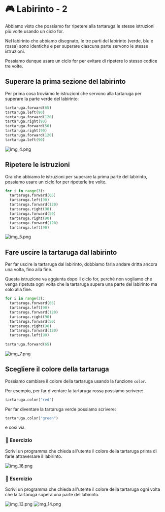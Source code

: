 # 🎮 Labirinto - 2

Abbiamo visto che possiamo far ripetere alla tartaruga le stesse istruzioni più volte usando un ciclo for.

Nel labirinto che abbiamo disegnato, le tre parti del labirinto (verde, blu e rossa) sono identiche e per superare
ciascuna parte servono le stesse istruzioni.

Possiamo dunque usare un ciclo for per evitare di ripetere lo stesso codice tre volte.

## Superare la prima sezione del labirinto

Per prima cosa troviamo le istruzioni che servono alla tartaruga per superare la parte verde del labirinto:

```python
tartaruga.forward(65)
tartaruga.left(90)
tartaruga.forward(120)
tartaruga.right(90)
tartaruga.forward(50)
tartaruga.right(90)
tartaruga.forward(120)
tartaruga.left(90)
```

![img_4.png](img_4.png)

## Ripetere le istruzioni

Ora che abbiamo le istruzioni per superare la prima parte del labirinto, possiamo usare un ciclo for per ripeterle tre
volte.

```python
for i in range(3):
  tartaruga.forward(65)
  tartaruga.left(90)
  tartaruga.forward(120)
  tartaruga.right(90)
  tartaruga.forward(50)
  tartaruga.right(90)
  tartaruga.forward(120)
  tartaruga.left(90)
```

![img_5.png](img_5.png)

## Fare uscire la tartaruga dal labirinto

Per far uscire la tartaruga dal labirinto, dobbiamo farla andare dritta ancora una volta, fino alla fine.

Questa istruzione va aggiunta dopo il ciclo for, perchè non vogliamo che venga ripetuta ogni volta che la tartaruga
supera una parte del labirinto ma solo alla fine.

```python
for i in range(3):
  tartaruga.forward(65)
  tartaruga.left(90)
  tartaruga.forward(120)
  tartaruga.right(90)
  tartaruga.forward(50)
  tartaruga.right(90)
  tartaruga.forward(120)
  tartaruga.left(90)
  
tartaruga.forward(65)
```

![img_7.png](img_7.png)

## Scegliere il colore della tartaruga

Possiamo cambiare il colore della tartaruga usando la funzione `color`.

Per esempio, per far diventare la tartaruga rossa possiamo scrivere:

```python
tartaruga.color("red")
```

Per far diventare la tartaruga verde possiamo scrivere:

```python
tartaruga.color("green")
```

e così via.

### 🧩 Esercizio

Scrivi un programma che chieda all'utente il colore della tartaruga prima di farle attraversare il labirinto.

![img_16.png](img_16.png)

### 🧩 Esercizio

Scrivi un programma che chieda all'utente il colore della tartaruga ogni volta che la tartaruga supera una parte del
labirinto.

![img_13.png](img_13.png)
![img_14.png](img_14.png)
